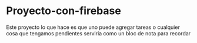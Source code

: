 # Proyecto-con-firebase
Este proyecto lo que hace es que uno puede agregar tareas o cualquier cosa que tengamos pendientes serviria como un bloc de nota 
para recordar 
